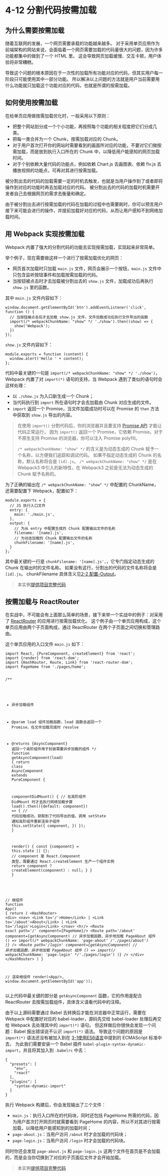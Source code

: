 <h1 id="4-12-分割代码按需加载">4-12 分割代码按需加载</h1>
<h2 id="为什么需要按需加载">为什么需要按需加载</h2>
<p>随着互联网的发展，一个网页需要承载的功能越来越多。
对于采用单页应用作为前端架构的网站来说，会面临着一个网页需要加载的代码量很大的问题，因为许多功能都集中的做到了一个 HTML 里。
这会导致网页加载缓慢、交互卡顿，用户体验将非常糟糕。</p>
<p>导致这个问题的根本原因在于一次性的加载所有功能对应的代码，但其实用户每一阶段只可能使用其中一部分功能。
所以解决以上问题的方法就是用户当前需要用什么功能就只加载这个功能对应的代码，也就是所谓的按需加载。</p>
<h2 id="如何使用按需加载">如何使用按需加载</h2>
<p>在给单页应用做按需加载优化时，一般采用以下原则：</p>
<ul>
<li>把整个网站划分成一个个小功能，再按照每个功能的相关程度把它们分成几类。</li>
<li>把每一类合并为一个 Chunk，按需加载对应的 Chunk。</li>
<li>对于用户首次打开你的网站时需要看到的画面所对应的功能，不要对它们做按需加载，而是放到执行入口所在的 Chunk 中，以降低用户能感知的网页加载时间。</li>
<li>对于个别依赖大量代码的功能点，例如依赖 Chart.js 去画图表、依赖 flv.js 去播放视频的功能点，可再对其进行按需加载。</li>
</ul>
<p>被分割出去的代码的加载需要一定的时机去触发，也就是当用户操作到了或者即将操作到对应的功能时再去加载对应的代码。
被分割出去的代码的加载时机需要开发者自己去根据网页的需求去衡量和确定。</p>
<p>由于被分割出去进行按需加载的代码在加载的过程中也需要耗时，你可以预言用户接下来可能会进行的操作，并提前加载好对应的代码，从而让用户感知不到网络加载时间。</p>
<h2 id="用-webpack-实现按需加载">用 Webpack 实现按需加载</h2>
<p>Webpack 内置了强大的分割代码的功能去实现按需加载，实现起来非常简单。</p>
<p>举个例子，现在需要做这样一个进行了按需加载优化的网页：</p>
<ul>
<li>网页首次加载时只加载 <code>main.js</code> 文件，网页会展示一个按钮，<code>main.js</code> 文件中只包含监听按钮事件和加载按需加载的代码。</li>
<li>当按钮被点击时才去加载被分割出去的 <code>show.js</code> 文件，加载成功后再执行 <code>show.js</code> 里的函数。</li>
</ul>
<p>其中 <code>main.js</code> 文件内容如下：</p>
<pre><code class="lang-js"><span class="hljs-built_in">window</span>.document.getElementById(<span class="hljs-string">&apos;btn&apos;</span>).addEventListener(<span class="hljs-string">&apos;click&apos;</span>, <span class="hljs-function"><span class="hljs-keyword">function</span> (<span class="hljs-params"></span>) </span>{
  <span class="hljs-comment">// 当按钮被点击后才去加载 show.js 文件，文件加载成功后执行文件导出的函数</span>
  <span class="hljs-keyword">import</span>(<span class="hljs-comment">/* webpackChunkName: &quot;show&quot; */</span> <span class="hljs-string">&apos;./show&apos;</span>).then((show) =&gt; {
    show(<span class="hljs-string">&apos;Webpack&apos;</span>);
  })
});
</code></pre>
<p><code>show.js</code> 文件内容如下：</p>
<pre><code class="lang-js"><span class="hljs-built_in">module</span>.exports = <span class="hljs-function"><span class="hljs-keyword">function</span> (<span class="hljs-params">content</span>) </span>{
  <span class="hljs-built_in">window</span>.alert(<span class="hljs-string">&apos;Hello &apos;</span> + content);
};
</code></pre>
<p>代码中最关键的一句是 <code>import(/* webpackChunkName: &quot;show&quot; */ &apos;./show&apos;)</code>，Webpack 内置了对 <code>import(*)</code> 语句的支持，当 Webpack 遇到了类似的语句时会这样处理：</p>
<ul>
<li>以 <code>./show.js</code> 为入口新生成一个 Chunk；</li>
<li>当代码执行到 <code>import</code> 所在语句时才会去加载由 Chunk 对应生成的文件。</li>
<li><code>import</code> 返回一个 Promise，当文件加载成功时可以在 Promise 的 <code>then</code> 方法中获取到 <code>show.js</code> 导出的内容。</li>
</ul>
<blockquote>
<p>在使用 <code>import()</code> 分割代码后，你的浏览器并且要支持 <a href="https://developer.mozilla.org/en-US/docs/Web/JavaScript/Reference/Global_Objects/Promise" target="_blank">Promise API</a> 才能让代码正常运行，
因为 <code>import()</code> 返回一个 Promise，它依赖 Promise。对于不原生支持 Promise 的浏览器，你可以注入 Promise polyfill。 </p>
<p><code>/* webpackChunkName: &quot;show&quot; */</code> 的含义是为动态生成的 Chunk 赋予一个名称，以方便我们追踪和调试代码。
如果不指定动态生成的 Chunk 的名称，默认名称将会是 <code>[id].js</code>。
<code>/* webpackChunkName: &quot;show&quot; */</code> 是在 Webpack3 中引入的新特性，在 Webpack3 之前是无法为动态生成的 Chunk 赋予名称的。</p>
</blockquote>
<p>为了正确的输出在 <code>/* webpackChunkName: &quot;show&quot; */</code> 中配置的 ChunkName，还需要配置下 Webpack，配置如下：</p>
<pre><code class="lang-js"><span class="hljs-built_in">module</span>.exports = {
  <span class="hljs-comment">// JS 执行入口文件</span>
  entry: {
    main: <span class="hljs-string">&apos;./main.js&apos;</span>,
  },
  output: {
    <span class="hljs-comment">// 为从 entry 中配置生成的 Chunk 配置输出文件的名称</span>
    filename: <span class="hljs-string">&apos;[name].js&apos;</span>,
    <span class="hljs-comment">// 为动态加载的 Chunk 配置输出文件的名称</span>
    chunkFilename: <span class="hljs-string">&apos;[name].js&apos;</span>,
  }
};
</code></pre>
<p>其中最关键的一行是 <code>chunkFilename: &apos;[name].js&apos;,</code>，它专门指定动态生成的 Chunk 在输出时的文件名称。
如果没有这行，分割出的代码的文件名称将会是 <code>[id].js</code>。
chunkFilename 具体含义见<a href="../2配置/2-2Output.html#chunkFilename">2-2 配置-Output</a>。</p>
<blockquote>
<p>本实例<a href="http://webpack.wuhaolin.cn/4-12分割代码按需加载.zip" target="_blank">提供项目完整代码</a></p>
</blockquote>
<h2 id="按需加载与-reactrouter">按需加载与 ReactRouter</h2>
<p>在实战中，不可能会有上面那么简单的场景，接下来举一个实战中的例子：对采用了 <a href="https://reacttraining.com/react-router/web" target="_blank">ReactRouter</a> 的应用进行按需加载优化。
这个例子由一个单页应用构成，这个单页应用由两个子页面构成，通过 ReactRouter 在两个子页面之间切换和管理路由。</p>
<p>这个单页应用的入口文件 <code>main.js</code> 如下：</p>
<pre><code class="lang-js"><span class="hljs-keyword">import</span> React, {PureComponent, createElement} <span class="hljs-keyword">from</span> <span class="hljs-string">&apos;react&apos;</span>;
<span class="hljs-keyword">import</span> {render} <span class="hljs-keyword">from</span> <span class="hljs-string">&apos;react-dom&apos;</span>;
<span class="hljs-keyword">import</span> {HashRouter, Route, Link} <span class="hljs-keyword">from</span> <span class="hljs-string">&apos;react-router-dom&apos;</span>;
<span class="hljs-keyword">import</span> PageHome <span class="hljs-keyword">from</span> <span class="hljs-string">&apos;./pages/home&apos;</span>;

<span class="hljs-comment">/**
 * 异步加载组件
 * @param load 组件加载函数，load 函数会返回一个 Promise，在文件加载完成时 resolve
 * @returns {AsyncComponent} 返回一个高阶组件用于封装需要异步加载的组件
 */</span>
<span class="hljs-function"><span class="hljs-keyword">function</span> <span class="hljs-title">getAsyncComponent</span>(<span class="hljs-params">load</span>) </span>{
  <span class="hljs-keyword">return</span> <span class="hljs-class"><span class="hljs-keyword">class</span> <span class="hljs-title">AsyncComponent</span> <span class="hljs-keyword">extends</span> <span class="hljs-title">PureComponent</span> </span>{

    componentDidMount() {
      <span class="hljs-comment">// 在高阶组件 DidMount 时才去执行网络加载步骤</span>
      load().then(({<span class="hljs-keyword">default</span>: component}) =&gt; {
        <span class="hljs-comment">// 代码加载成功，获取到了代码导出的值，调用 setState 通知高阶组件重新渲染子组件</span>
        <span class="hljs-keyword">this</span>.setState({
          component,
        })
      });
    }

    render() {
      <span class="hljs-keyword">const</span> {component} = <span class="hljs-keyword">this</span>.state || {};
      <span class="hljs-comment">// component 是 React.Component 类型，需要通过 React.createElement 生产一个组件实例</span>
      <span class="hljs-keyword">return</span> component ? createElement(component) : <span class="hljs-literal">null</span>;
    }
  }
}

<span class="hljs-comment">// 根组件</span>
<span class="hljs-function"><span class="hljs-keyword">function</span> <span class="hljs-title">App</span>(<span class="hljs-params"></span>) </span>{
  <span class="hljs-keyword">return</span> (
    &lt;HashRouter&gt;
      &lt;div&gt;
        &lt;nav&gt;
          &lt;Link to=&apos;/&apos;&gt;Home&lt;/Link&gt; | &lt;Link to=&apos;/about&apos;&gt;About&lt;/Link&gt; | &lt;Link to=&apos;/login&apos;&gt;Login&lt;/Link&gt;
        &lt;/nav&gt;
        &lt;hr/&gt;
        &lt;Route exact path=&apos;/&apos; component={PageHome}/&gt;
        &lt;Route path=&apos;/about&apos; component={getAsyncComponent(
          // 异步加载函数，异步地加载 PageAbout 组件
          () =&gt; import(/* webpackChunkName: &apos;page-about&apos; */&apos;./pages/about&apos;)
        )}
        /&gt;
        &lt;Route path=&apos;/login&apos; component={getAsyncComponent(
          // 异步加载函数，异步地加载 PageAbout 组件
          () =&gt; import(/* webpackChunkName: &apos;page-login&apos; */&apos;./pages/login&apos;)
        )}
        /&gt;
      &lt;/div&gt;
    &lt;/HashRouter&gt;
  )
}

// 渲染根组件
render(&lt;App/&gt;, window.document.getElementById(&apos;app&apos;));
</code></pre>
<p>以上代码中最关键的部分是 <code>getAsyncComponent</code> 函数，它的作用是配合 ReactRouter 去按需加载组件，具体含义请看代码中的注释。</p>
<p>由于以上源码需要通过 Babel 去转换后才能在浏览器中正常运行，需要在 Webpack 中配置好对应的 babel-loader，源码先交给 babel-loader 处理后再交给 Webpack 去处理其中的 <code>import(*)</code> 语句。
但这样做后你很快会发现一个问题：Babel 报出错误说不认识 <code>import(*)</code> 语法。
导致这个问题的原因是 <code>import(*)</code> 语法还没有被加入到在 <a href="../3实战/3-1使用ES6语言.html#Presets">3-1使用ES6语言</a>中提到的 ECMAScript 标准中去，
为此我们需要安装一个 Babel 插件 <code>babel-plugin-syntax-dynamic-import</code>，并且将其加入到 <code>.babelrc</code> 中去：</p>
<pre><code class="lang-json">{
  <span class="hljs-string">&quot;presets&quot;</span>: [
    <span class="hljs-string">&quot;env&quot;</span>,
    <span class="hljs-string">&quot;react&quot;</span>
  ],
  <span class="hljs-string">&quot;plugins&quot;</span>: [
    <span class="hljs-string">&quot;syntax-dynamic-import&quot;</span>
  ]
}
</code></pre>
<p>执行 Webpack 构建后，你会发现输出了三个文件：</p>
<ul>
<li><code>main.js</code>：执行入口所在的代码块，同时还包括 PageHome 所需的代码，因为用户首次打开网页时就需要看到 PageHome 的内容，所以不对其进行按需加载，以降低用户能感知到的加载时间；</li>
<li><code>page-about.js</code>：当用户访问 <code>/about</code> 时才会加载的代码块；</li>
<li><code>page-login.js</code>：当用户访问 <code>/login</code> 时才会加载的代码块。</li>
</ul>
<p>同时你还会发现 <code>page-about.js</code> 和 <code>page-login.js</code> 这两个文件在首页是不会加载的，而是会当你切换到了对应的子页面后文件才会开始加载。</p>
<blockquote>
<p>本实例<a href="http://webpack.wuhaolin.cn/4-12分割代码按需加载ReactRouter.zip" target="_blank">提供项目完整代码</a></p>
</blockquote>

                                
                                